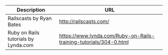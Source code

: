Description | URL
------------ | -------------
Railscasts by Ryan Bates | http://railscasts.com/
Ruby on Rails tutorials by Lynda.com | https://www.lynda.com/Ruby-on-Rails-training-tutorials/304-0.html
